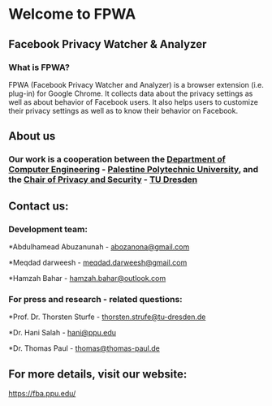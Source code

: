 # Welcome to FPWA
## Facebook Privacy Watcher & Analyzer

### What is FPWA?
FPWA (Facebook Privacy Watcher and Analyzer) is a browser extension (i.e. plug-in) for Google Chrome. It collects data about the privacy settings as well as about behavior of Facebook users. It also helps users to customize their privacy settings as well as to know their behavior on Facebook.

## About us
### Our work is a cooperation between the [Department of Computer Engineering](https://citce.ppu.edu/en/departments) - [Palestine Polytechnic University](https://www.ppu.edu), and the [Chair of Privacy and Security](https://tu-dresden.de/ing/informatik/sya/ps/studium?set_language=en) - [TU Dresden](https://tu-dresden.de/)

## Contact us:
 
### Development team:

*Abdulhamead Abuzanunah - abozanona@gmail.com

*Meqdad darweesh - meqdad.darweesh@gmail.com

*Hamzah Bahar - hamzah.bahar@outlook.com


### For press and research - related questions:

*Prof. Dr. Thorsten Sturfe - thorsten.strufe@tu-dresden.de

*Dr. Hani Salah - hani@ppu.edu 

*Dr. Thomas Paul - thomas@thomas-paul.de 


## For more details, visit our website:
https://fba.ppu.edu/
